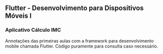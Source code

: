 ## Flutter - Desenvolvimento para Dispositivos Móveis I
### Aplicativo Cálculo IMC

Annotações das primeiras aulas com a framework para desenvolvimento mobile chamada Flutter. Código puramente para consulta caso necessário.

